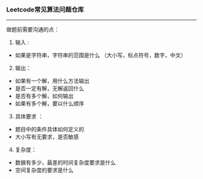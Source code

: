 ### Leetcode常见算法问题仓库

-----

做题前需要沟通的点：

 1. 输入 : 
   - 如果是字符串，字符串的范围是什么 （大小写，标点符号，数字，中文）

 2. 输出：
   - 如果有一个解，用什么方法输出
   - 是否一定有解，无解返回什么
   - 是否有多个解，如何输出
   - 如果有多个解，要以什么顺序

 3. 具体要求 ： 
   - 题目中的条件具体如何定义的
   - 大小写有无要求，是否敏感

 4. 复杂度：
   - 数据有多少，最差的时间复杂度要求是什么
   - 空间复杂度的要求是什么
 